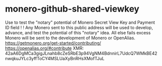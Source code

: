 # monero-github-shared-viewkey
Use to test the "notary" potential of Monero Secret View Key and Payment ID field
!
!
Any Monero sent to this public address will be used to develop, advance, and test the potential of this "notary" idea. All else fails excess Monero will be sent to the development of Monero or OpenAlias. 
https://getmonero.org/get-started/contributing/
https://openalias.org/#contribute
XMR: 42aA6DgMCa3gigJLnahb8cZeSRbE3p94VgNM4BdnnirL7UdcQ7WMkBE42nwqkuJYLc3yffToCY4MSLUaXyBnRHsXMofTJuL
